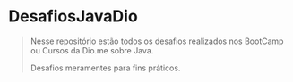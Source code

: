 # DesafiosJavaDio

> Nesse repositório estão todos os desafios realizados nos BootCamp ou Cursos da Dio.me sobre Java.
>
> Desafios meramentes para fins práticos. 
